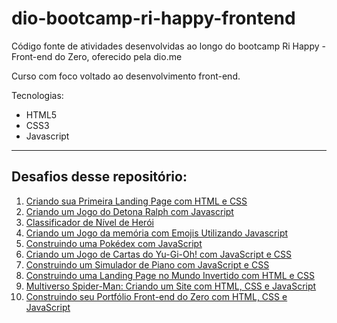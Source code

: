 # dio-bootcamp-ri-happy-frontend
Código fonte de atividades desenvolvidas ao longo do bootcamp Ri Happy - Front-end do Zero, oferecido pela dio.me

Curso com foco voltado ao desenvolvimento front-end.

Tecnologias:
- HTML5
- CSS3
- Javascript

---

## Desafios desse repositório:

1. [Criando sua Primeira Landing Page com HTML e CSS](https://github.com/alexandre-melgarejo/dio-bootcamp-ri-happy-frontend/tree/main/trilha-css-desafio-01)
2. [Criando um Jogo do Detona Ralph com Javascript](https://github.com/alexandre-melgarejo/dio-bootcamp-ri-happy-frontend/tree/main/detona-ralph)
3. [Classificador de Nível de Herói](https://github.com/alexandre-melgarejo/dio-bootcamp-ri-happy-frontend/tree/main/classificador-nivel-heroi)
4. [Criando um Jogo da memória com Emojis Utilizando Javascript](https://github.com/alexandre-melgarejo/dio-bootcamp-ri-happy-frontend/tree/main/jogo-memoria-emoji)
5. [Construindo uma Pokédex com JavaScript](https://github.com/alexandre-melgarejo/dio-bootcamp-ri-happy-frontend/tree/main/construindo-pokedex-js)
6. [Criando um Jogo de Cartas do Yu-Gi-Oh! com JavaScript e CSS](https://github.com/alexandre-melgarejo/dio-bootcamp-ri-happy-frontend/tree/main/jogo-yugioh)
7. [Construindo um Simulador de Piano com JavaScript e CSS](https://github.com/alexandre-melgarejo/dio-bootcamp-ri-happy-frontend/tree/main/simulador-piano)
8. [Construindo uma Landing Page no Mundo Invertido com HTML e CSS](https://github.com/alexandre-melgarejo/dio-bootcamp-ri-happy-frontend/tree/main/mundo-invertido)
9. [Multiverso Spider-Man: Criando um Site com HTML, CSS e JavaScript](https://github.com/alexandre-melgarejo/dio-bootcamp-ri-happy-frontend/tree/main/multiverso-spider-man)
10. [Construindo seu Portfólio Front-end do Zero com HTML, CSS e JavaScript](https://github.com/alexandre-melgarejo/dio-bootcamp-ri-happy-frontend/tree/main/construindo-portfolio)

